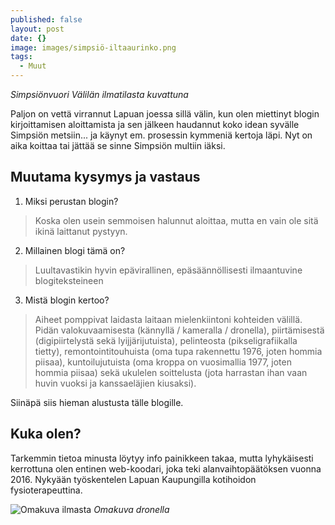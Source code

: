 ```yaml
---
published: false
layout: post
date: {}
image: images/simpsiö-iltaaurinko.png
tags:
  - Muut
---
```

*Simpsiönvuori Välilän ilmatilasta kuvattuna*

Paljon on vettä virrannut Lapuan joessa sillä välin, kun olen miettinyt blogin kirjoittamisen aloittamista ja sen jälkeen haudannut koko idean syvälle Simpsiön metsiin... ja käynyt em. prosessin kymmeniä kertoja läpi. Nyt on aika koittaa tai jättää se sinne Simpsiön multiin iäksi.

## Muutama kysymys ja vastaus
1. Miksi perustan blogin?
> Koska olen usein semmoisen halunnut aloittaa, mutta en vain ole sitä ikinä laittanut pystyyn.
2. Millainen blogi tämä on?
> Luultavastikin hyvin epävirallinen, epäsäännöllisesti ilmaantuvine blogiteksteineen
3. Mistä blogin kertoo?
> Aiheet pomppivat laidasta laitaan mielenkiintoni kohteiden välillä. Pidän valokuvaamisesta (kännyllä / kameralla / dronella), piirtämisestä (digipiirtelystä sekä lyijjärijutuista), pelinteosta (pikseligrafiikalla tietty), remontointitouhuista (oma tupa rakennettu 1976, joten hommia piisaa), kuntoilujutuista (oma kroppa on vuosimallia 1977, joten hommia piisaa) sekä ukulelen soittelusta (jota harrastan ihan vaan huvin vuoksi ja kanssaeläjien kiusaksi).

Siinäpä siis hieman alustusta tälle blogille.

## Kuka olen?
Tarkemmin tietoa minusta löytyy info painikkeen takaa, mutta lyhykäisesti kerrottuna olen entinen web-koodari, joka teki alanvaihtopäätöksen vuonna 2016. Nykyään työskentelen Lapuan Kaupungilla kotihoidon fysioterapeuttina. 

![Omakuva ilmasta]({{site.baseurl}}/images/omakuva-top.png)
*Omakuva dronella*
